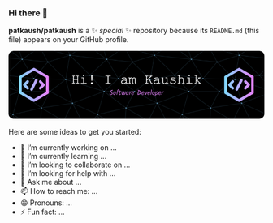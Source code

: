 ### Hi there 👋

**patkaush/patkaush** is a ✨ _special_ ✨ repository because its `README.md` (this file) appears on your GitHub profile.

![Header](./github-header-image.png)


Here are some ideas to get you started:

- 🔭 I’m currently working on ...
- 🌱 I’m currently learning ...
- 👯 I’m looking to collaborate on ...
- 🤔 I’m looking for help with ...
- 💬 Ask me about ...
- 📫 How to reach me: ...
- 😄 Pronouns: ...
- ⚡ Fun fact: ...
